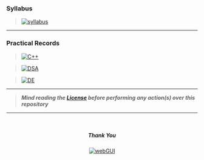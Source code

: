 ### **Syllabus**
> [![syllabus](https://img.shields.io/badge/syllabus_pdf-%23000000.svg?style=for-the-badge&logo=cplusplus&logoColor=FF7139)](https://drive.google.com/file/d/1TkXEC0OsTR6gEvqS6mmKeS_UQyfeb1nP/view?usp=sharing)

---

### **Practical Records**
> [![C++](https://img.shields.io/badge/C++_PROGRAMMING-%23000000.svg?style=for-the-badge&logo=cplusplus&logoColor=FF7139)](record/cpp/README.md)

> [![DSA](https://img.shields.io/badge/DATA_STRUCTURE_&_ALGORITHM-%23000000.svg?style=for-the-badge&logo=DataStax&logoColor=FF7139)](record/dsa/README.md)

> [![DE](https://img.shields.io/badge/DE_&_CO-%23000000.svg?style=for-the-badge&logo=CircuitVerse&logoColor=FF7139)](record/de/README.md)

---

> ***Mind reading the [License](LICENSE) before performing any action(s) over this repository***

---

<br>

<div align="center">

##### ***Thank You***
[![webGUI](https://img.shields.io/badge/web_interface-%23000000.svg?style=for-the-badge&logo=BookStack&logoColor=FF7139)](https://iancarter-dev.github.io/ambience/GUI/)

</div>